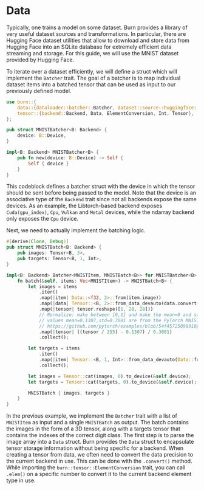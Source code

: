 # Data

Typically, one trains a model on some dataset. Burn provides a library of very useful dataset
sources and transformations. In particular, there are Hugging Face dataset utilities that allow to
download and store data from Hugging Face into an SQLite database for extremely efficient data
streaming and storage. For this guide, we will use the MNIST dataset provided by Hugging Face.

To iterate over a dataset efficiently, we will define a struct which will implement the `Batcher`
trait. The goal of a batcher is to map individual dataset items into a batched tensor that can be
used as input to our previously defined model.

```rust , ignore
use burn::{
    data::{dataloader::batcher::Batcher, dataset::source::huggingface::MNISTItem},
    tensor::{backend::Backend, Data, ElementConversion, Int, Tensor},
};

pub struct MNISTBatcher<B: Backend> {
    device: B::Device,
}

impl<B: Backend> MNISTBatcher<B> {
    pub fn new(device: B::Device) -> Self {
        Self { device }
    }
}

```

This codeblock defines a batcher struct with the device in which the tensor should be sent before
being passed to the model. Note that the device is an associative type of the `Backend` trait since
not all backends expose the same devices. As an example, the Libtorch-based backend exposes
`Cuda(gpu_index)`, `Cpu`, `Vulkan` and `Metal` devices, while the ndarray backend only exposes the
`Cpu` device.

Next, we need to actually implement the batching logic.

```rust , ignore
#[derive(Clone, Debug)]
pub struct MNISTBatch<B: Backend> {
    pub images: Tensor<B, 3>,
    pub targets: Tensor<B, 1, Int>,
}

impl<B: Backend> Batcher<MNISTItem, MNISTBatch<B>> for MNISTBatcher<B> {
    fn batch(&self, items: Vec<MNISTItem>) -> MNISTBatch<B> {
        let images = items
            .iter()
            .map(|item| Data::<f32, 2>::from(item.image))
            .map(|data| Tensor::<B, 2>::from_data_devauto(data.convert()))
            .map(|tensor| tensor.reshape([1, 28, 28]))
            // Normalize: make between [0,1] and make the mean=0 and std=1
            // values mean=0.1307,std=0.3081 are from the PyTorch MNIST example
            // https://github.com/pytorch/examples/blob/54f4572509891883a947411fd7239237dd2a39c3/mnist/main.py#L122
            .map(|tensor| ((tensor / 255) - 0.1307) / 0.3081)
            .collect();

        let targets = items
            .iter()
            .map(|item| Tensor::<B, 1, Int>::from_data_devauto(Data::from([(item.label as i64).elem()])))
            .collect();

        let images = Tensor::cat(images, 0).to_device(&self.device);
        let targets = Tensor::cat(targets, 0).to_device(&self.device);

        MNISTBatch { images, targets }
    }
}
```

In the previous example, we implement the `Batcher` trait with a list of `MNISTItem` as input and a
single `MNISTBatch` as output. The batch contains the images in the form of a 3D tensor, along with
a targets tensor that contains the indexes of the correct digit class. The first step is to parse
the image array into a `Data` struct. Burn provides the `Data` struct to encapsulate tensor storage
information without being specific for a backend. When creating a tensor from data, we often need to
convert the data precision to the current backend in use. This can be done with the `.convert()`
method. While importing the `burn::tensor::ElementConversion` trait, you can call `.elem()` on a
specific number to convert it to the current backend element type in use.
